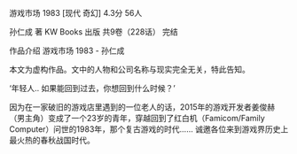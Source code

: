游戏市场 1983 [现代 奇幻]
4.3分 56人

孙仁成 著
KW Books 出版
共9卷（228话） 完结

作品介绍
游戏市场 1983 - 孙仁成

本文为虚构作品。文中的人物和公司名称与现实完全无关，特此告知。

‘年轻人.. 如果能回到过去，你想回到什么时候？’

因为在一家破旧的游戏店里遇到的一位老人的话，2015年的游戏开发者姜俊赫（男主角）变成了一个23岁的青年，穿越回到了红白机（Famicom/Family Computer）问世的1983年，那个复古游戏的时代……
诚邀各位来到游戏界历史上最火热的春秋战国时代。